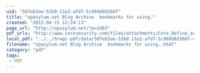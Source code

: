 ```yaml
---
uid: "507eb3ae-53b8-11e2-afd7-5c969d8d366f"
title: "opasylum.net Blog Archive  bookmarks for using."
created: "2012-04-15 12:24:13"
page_url: "http://opasylum.net/?p=1463"
pdf_urls: "http://www.coresecurity.com/files/attachments/Core_Define_and_Win_Cmd_Line.pdf"
local_pdf: "../../hrwgc-pdf/data/507eb3ae-53b8-11e2-afd7-5c969d8d366f-opasylum-net-blog-archive-bookmarks-for-using.pdf"
filename: "opasylum.net Blog Archive  bookmarks for using..html"
category: "pdf"
tags: 
 - PDF
---
```


